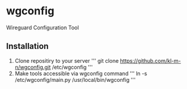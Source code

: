 # wgconfig
Wireguard Configuration Tool

## Installation
1. Clone repositiry to your server
'''
git clone https://github.com/kl-m-n/wgconfig.git /etc/wgconfig
'''
2. Make tools accessible via wgconfig command
'''
ln -s /etc/wgconfig/main.py /usr/local/bin/wgconfig
'''